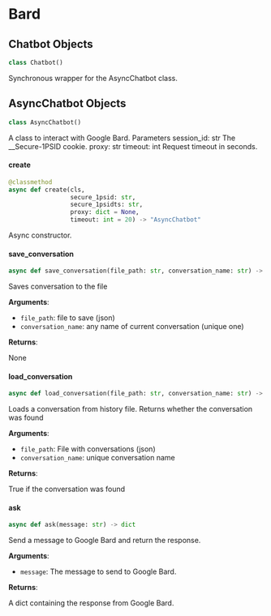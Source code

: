 <a id="Bard"></a>

# Bard

<a id="Bard.Chatbot"></a>

## Chatbot Objects

```python
class Chatbot()
```

Synchronous wrapper for the AsyncChatbot class.

<a id="Bard.AsyncChatbot"></a>

## AsyncChatbot Objects

```python
class AsyncChatbot()
```

A class to interact with Google Bard.
Parameters
    session_id: str
        The __Secure-1PSID cookie.
    proxy: str
    timeout: int
        Request timeout in seconds.

<a id="Bard.AsyncChatbot.create"></a>

#### create

```python
@classmethod
async def create(cls,
                 secure_1psid: str,
                 secure_1psidts: str,
                 proxy: dict = None,
                 timeout: int = 20) -> "AsyncChatbot"
```

Async constructor.

<a id="Bard.AsyncChatbot.save_conversation"></a>

#### save\_conversation

```python
async def save_conversation(file_path: str, conversation_name: str) -> None
```

Saves conversation to the file

**Arguments**:

- `file_path`: file to save (json)
- `conversation_name`: any name of current conversation (unique one)

**Returns**:

None

<a id="Bard.AsyncChatbot.load_conversation"></a>

#### load\_conversation

```python
async def load_conversation(file_path: str, conversation_name: str) -> bool
```

Loads a conversation from history file. Returns whether the conversation was found

**Arguments**:

- `file_path`: File with conversations (json)
- `conversation_name`: unique conversation name

**Returns**:

True if the conversation was found

<a id="Bard.AsyncChatbot.ask"></a>

#### ask

```python
async def ask(message: str) -> dict
```

Send a message to Google Bard and return the response.

**Arguments**:

- `message`: The message to send to Google Bard.

**Returns**:

A dict containing the response from Google Bard.
